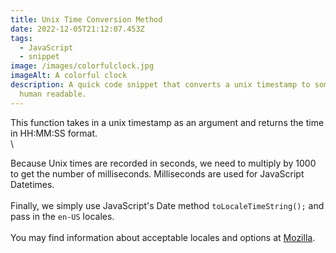 ```yaml
---
title: Unix Time Conversion Method
date: 2022-12-05T21:12:07.453Z
tags:
  - JavaScript
  - snippet
image: /images/colorfulclock.jpg
imageAlt: A colorful clock
description: A quick code snippet that converts a unix timestamp to something
  human readable.
---
```

T﻿his function takes in a unix timestamp as an argument and returns the time in HH:MM:SS format.\
\
<script src="https://gist.github.com/RayLThomas/bfcb933422e5c7bd16aea6f87330e87f.js"></script>

B﻿ecause Unix times are recorded in seconds, we need to multiply by 1000 to get the number of milliseconds. Milliseconds are used for JavaScript Datetimes.\
\
F﻿inally, we simply use JavaScript's Date method `toLocaleTimeString();` and pass in the `en-US` locales.\
\
Y﻿ou may find information about acceptable locales and options at [Mozilla](https://developer.mozilla.org/en-US/docs/Web/JavaScript/Reference/Global_Objects/Intl/DateTimeFormat/DateTimeFormat).